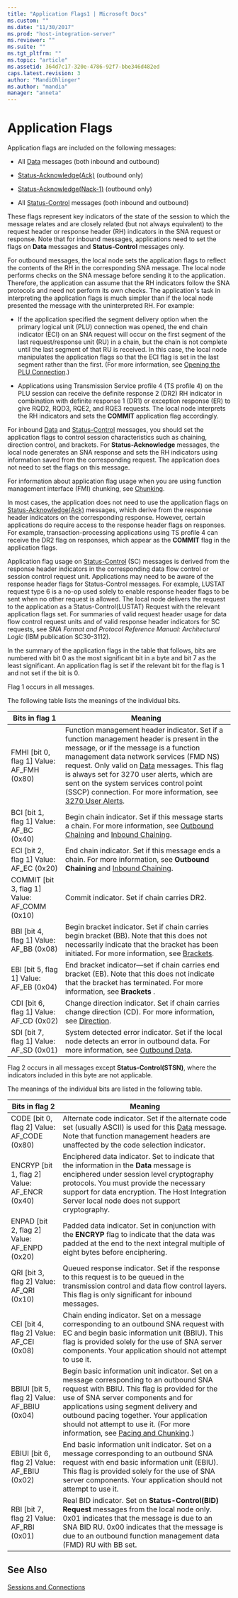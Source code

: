 ```yaml
---
title: "Application Flags1 | Microsoft Docs"
ms.custom: ""
ms.date: "11/30/2017"
ms.prod: "host-integration-server"
ms.reviewer: ""
ms.suite: ""
ms.tgt_pltfrm: ""
ms.topic: "article"
ms.assetid: 364d7c17-320e-4786-92f7-bbe346d482ed
caps.latest.revision: 3
author: "MandiOhlinger"
ms.author: "mandia"
manager: "anneta"
---
```

# Application Flags
Application flags are included on the following messages:  
  
-   All [Data](../HIS2010/data2.md) messages (both inbound and outbound)  
  
-   [Status-Acknowledge(Ack)](../HIS2010/status-acknowledge-ack-1.md) (outbound only)  
  
-   [Status-Acknowledge(Nack-1)](../HIS2010/status-acknowledge-nack-1-2.md) (outbound only)  
  
-   All [Status-Control](../HIS2010/status-control2.md) messages (both inbound and outbound)  
  
 These flags represent key indicators of the state of the session to which the message relates and are closely related (but not always equivalent) to the request header or response header (RH) indicators in the SNA request or response. Note that for inbound messages, applications need to set the flags on **Data** messages and **Status-Control** messages only.  
  
 For outbound messages, the local node sets the application flags to reflect the contents of the RH in the corresponding SNA message. The local node performs checks on the SNA message before sending it to the application. Therefore, the application can assume that the RH indicators follow the SNA protocols and need not perform its own checks. The application's task in interpreting the application flags is much simpler than if the local node presented the message with the uninterpreted RH. For example:  
  
-   If the application specified the segment delivery option when the primary logical unit (PLU) connection was opened, the end chain indicator (ECI) on an SNA request will occur on the first segment of the last request/response unit (RU) in a chain, but the chain is not complete until the last segment of that RU is received. In this case, the local node manipulates the application flags so that the ECI flag is set in the last segment rather than the first. (For more information, see [Opening the PLU Connection](../core/opening-the-plu-connection1.md).)  
  
-   Applications using Transmission Service profile 4 (TS profile 4) on the PLU session can receive the definite response 2 (DR2) RH indicator in combination with definite response 1 (DR1) or exception response (ER) to give RQD2, RQD3, RQE2, and RQE3 requests. The local node interprets the RH indicators and sets the **COMMIT** application flag accordingly.  
  
 For inbound [Data](../HIS2010/data2.md) and [Status-Control](../HIS2010/status-control2.md) messages, you should set the application flags to control session characteristics such as chaining, direction control, and brackets. For **Status-Acknowledge** messages, the local node generates an SNA response and sets the RH indicators using information saved from the corresponding request. The application does not need to set the flags on this message.  
  
 For information about application flag usage when you are using function management interface (FMI) chunking, see [Chunking](../core/chunking2.md).  
  
 In most cases, the application does not need to use the application flags on [Status-Acknowledge(Ack)](../HIS2010/status-acknowledge-ack-1.md) messages, which derive from the response header indicators on the corresponding response. However, certain applications do require access to the response header flags on responses. For example, transaction-processing applications using TS profile 4 can receive the DR2 flag on responses, which appear as the **COMMIT** flag in the application flags.  
  
 Application flag usage on [Status-Control](../HIS2010/status-control2.md) (SC) messages is derived from the response header indicators in the corresponding data flow control or session control request unit. Applications may need to be aware of the response header flags for Status-Control messages. For example, LUSTAT request type 6 is a no-op used solely to enable response header flags to be sent when no other request is allowed. The local node delivers the request to the application as a Status-Control(LUSTAT) Request with the relevant application flags set. For summaries of valid request header usage for data flow control request units and of valid response header indicators for SC requests, see *SNA Format and Protocol Reference Manual: Architectural Logic* (IBM publication SC30-3112).  
  
 In the summary of the application flags in the table that follows, bits are numbered with bit 0 as the most significant bit in a byte and bit 7 as the least significant. An application flag is set if the relevant bit for the flag is 1 and not set if the bit is 0.  
  
 Flag 1 occurs in all messages.  
  
 The following table lists the meanings of the individual bits.  
  
|Bits in flag 1|Meaning|  
|--------------------|-------------|  
|FMHI [bit 0, flag 1] Value: AF_FMH (0x80)|Function management header indicator. Set if a function management header is present in the message, or if the message is a function management data network services (FMD NS) request. Only valid on [Data](../HIS2010/data2.md) messages. This flag is always set for 3270 user alerts, which are sent on the system services control point (SSCP) connection. For more information, see [3270 User Alerts](../core/3270-user-alerts2.md).|  
|BCI [bit 1, flag 1] Value: AF_BC (0x40)|Begin chain indicator. Set if this message starts a chain. For more information, see [Outbound Chaining](../core/outbound-chaining2.md) and [Inbound Chaining](../core/inbound-chaining1.md).|  
|ECI [bit 2, flag 1] Value: AF_EC (0x20)|End chain indicator. Set if this message ends a chain. For more information, see **Outbound Chaining** and [Inbound Chaining](../core/inbound-chaining1.md).|  
|COMMIT [bit 3, flag 1] Value: AF_COMM (0x10)|Commit indicator. Set if chain carries DR2.|  
|BBI [bit 4, flag 1] Value: AF_BB (0x08)|Begin bracket indicator. Set if chain carries begin bracket (BB). Note that this does not necessarily indicate that the bracket has been initiated. For more information, see [Brackets](../core/brackets1.md).|  
|EBI [bit 5, flag 1] Value: AF_EB (0x04)|End bracket indicator—set if chain carries end bracket (EB). Note that this does not indicate that the bracket has terminated. For more information, see **Brackets** .|  
|CDI [bit 6, flag 1] Value: AF_CD (0x02)|Change direction indicator. Set if chain carries change direction (CD). For more information, see [Direction](../core/direction1.md).|  
|SDI [bit 7, flag 1] Value: AF_SD (0x01)|System detected error indicator. Set if the local node detects an error in outbound data. For more information, see [Outbound Data](../core/outbound-data1.md).|  
  
 Flag 2 occurs in all messages except **Status-Control(STSN)**, where the indicators included in this byte are not applicable.  
  
 The meanings of the individual bits are listed in the following table.  
  
|Bits in flag 2|Meaning|  
|--------------------|-------------|  
|CODE [bit 0, flag 2] Value: AF_CODE (0x80)|Alternate code indicator. Set if the alternate code set (usually ASCII) is used for this [Data](../HIS2010/data2.md) message. Note that function management headers are unaffected by the code selection indicator.|  
|ENCRYP [bit 1, flag 2] Value: AF_ENCR (0x40)|Enciphered data indicator. Set to indicate that the information in the **Data** message is enciphered under session level cryptography protocols. You must provide the necessary support for data encryption. The Host Integration Server local node does not support cryptography.|  
|ENPAD [bit 2, flag 2] Value: AF_ENPD (0x20)|Padded data indicator. Set in conjunction with the **ENCRYP** flag to indicate that the data was padded at the end to the next integral multiple of eight bytes before enciphering.|  
|QRI [bit 3, flag 2] Value: AF_QRI (0x10)|Queued response indicator. Set if the response to this request is to be queued in the transmission control and data flow control layers. This flag is only significant for inbound messages.|  
|CEI [bit 4, flag 2] Value: AF_CEI (0x08)|Chain ending indicator. Set on a message corresponding to an outbound SNA request with EC and begin basic information unit (BBIU). This flag is provided solely for the use of SNA server components. Your application should not attempt to use it.|  
|BBIUI [bit 5, flag 2] Value: AF_BBIU (0x04)|Begin basic information unit indicator. Set on a message corresponding to an outbound SNA request with BBIU. This flag is provided for the use of SNA server components and for applications using segment delivery and outbound pacing together. Your application should not attempt to use it. (For more information, see [Pacing and Chunking](../core/pacing-and-chunking1.md).)|  
|EBIUI [bit 6, flag 2] Value: AF_EBIU (0x02)|End basic information unit indicator. Set on a message corresponding to an outbound SNA request with end basic information unit (EBIU). This flag is provided solely for the use of SNA server components. Your application should not attempt to use it.|  
|RBI [bit 7, flag 2] Value: AF_RBI (0x01)|Real BID indicator. Set on **Status-Control(BID) Request** messages from the local node only. 0x01 indicates that the message is due to an SNA BID RU. 0x00 indicates that the message is due to an outbound function management data (FMD) RU with BB set.|  
  
## See Also  
 [Sessions and Connections](../core/sessions-and-connections2.md)